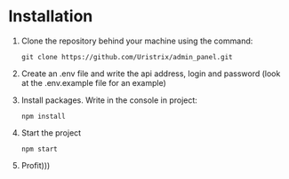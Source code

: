 # Installation

1)  Clone the repository behind your machine using the command:
    ```
    git clone https://github.com/Uristrix/admin_panel.git
    ```
2) Create an .env file and write the api address, login and password (look at the .env.example file for an example)

3) Install packages. Write in the console in project:
   ```
   npm install
   ```
4) Start the project
    ```
    npm start
    ```
5) Profit)))

